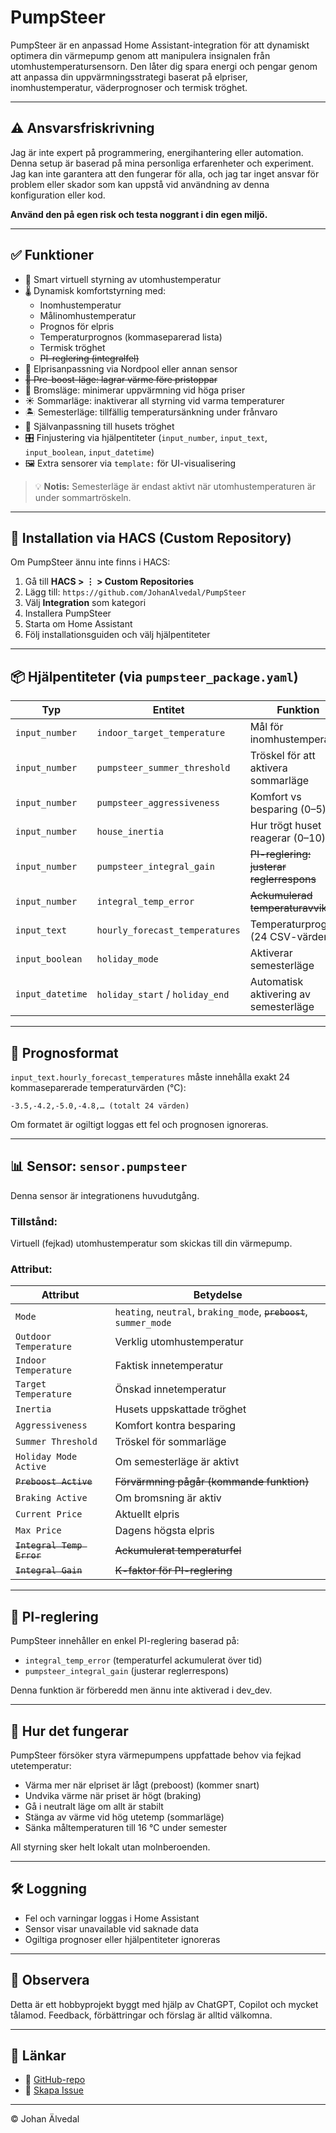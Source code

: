 # PumpSteer

PumpSteer är en anpassad Home Assistant-integration för att dynamiskt optimera din värmepump genom att manipulera insignalen från utomhustemperatursensorn. Den låter dig spara energi och pengar genom att anpassa din uppvärmningsstrategi baserat på elpriser, inomhustemperatur, väderprognoser och termisk tröghet.

---

## ⚠️ Ansvarsfriskrivning

Jag är inte expert på programmering, energihantering eller automation. Denna setup är baserad på mina personliga erfarenheter och experiment. Jag kan inte garantera att den fungerar för alla, och jag tar inget ansvar för problem eller skador som kan uppstå vid användning av denna konfiguration eller kod.

**Använd den på egen risk och testa noggrant i din egen miljö.**

---

## ✅ Funktioner

- 🔧 Smart virtuell styrning av utomhustemperatur
- 🌡️ Dynamisk komfortstyrning med:
  - Inomhustemperatur
  - Målinomhustemperatur
  - Prognos för elpris
  - Temperaturprognos (kommaseparerad lista)
  - Termisk tröghet
  - ~~PI-reglering (integralfel)~~
- 💸 Elprisanpassning via Nordpool eller annan sensor
- ~~🚀 Pre-boost-läge: lagrar värme före pristoppar~~
- 🧊 Bromsläge: minimerar uppvärmning vid höga priser
- ☀️ Sommarläge: inaktiverar all styrning vid varma temperaturer
- 🏝️ Semesterläge: tillfällig temperatursänkning under frånvaro
- 🧠 Självanpassning till husets tröghet
- 🎛️ Finjustering via hjälpentiteter (`input_number`, `input_text`, `input_boolean`, `input_datetime`)
- 🖼️ Extra sensorer via `template:` för UI-visualisering

> 💡 **Notis:** Semesterläge är endast aktivt när utomhustemperaturen är under sommartröskeln.

---

## 🔧 Installation via HACS (Custom Repository)

Om PumpSteer ännu inte finns i HACS:

1. Gå till **HACS > ⋮ > Custom Repositories**
2. Lägg till: `https://github.com/JohanAlvedal/PumpSteer`
3. Välj **Integration** som kategori
4. Installera PumpSteer
5. Starta om Home Assistant
6. Följ installationsguiden och välj hjälpentiteter

---

## 📦 Hjälpentiteter (via `pumpsteer_package.yaml`)

| Typ            | Entitet                         | Funktion                                           |
|----------------|----------------------------------|----------------------------------------------------|
| `input_number` | `indoor_target_temperature`      | Mål för inomhustemperatur                         |
| `input_number` | `pumpsteer_summer_threshold`     | Tröskel för att aktivera sommarläge               |
| `input_number` | `pumpsteer_aggressiveness`       | Komfort vs besparing (0–5)                        |
| `input_number` | `house_inertia`                  | Hur trögt huset reagerar (0–10)                   |
| `input_number` | `pumpsteer_integral_gain`        | ~~PI-reglering: justerar reglerrespons~~          |
| `input_number` | `integral_temp_error`            | ~~Ackumulerad temperaturavvikelse~~               |
| `input_text`   | `hourly_forecast_temperatures`   | Temperaturprognos (24 CSV-värden)                 |
| `input_boolean`| `holiday_mode`                   | Aktiverar semesterläge                            |
| `input_datetime`| `holiday_start` / `holiday_end` | Automatisk aktivering av semesterläge             |

---

## 🧪 Prognosformat

`input_text.hourly_forecast_temperatures` måste innehålla exakt 24 kommaseparerade temperaturvärden (°C):

```
-3.5,-4.2,-5.0,-4.8,… (totalt 24 värden)
```

Om formatet är ogiltigt loggas ett fel och prognosen ignoreras.

---

## 📊 Sensor: `sensor.pumpsteer`

Denna sensor är integrationens huvudutgång.

### Tillstånd:

Virtuell (fejkad) utomhustemperatur som skickas till din värmepump.

### Attribut:

| Attribut              | Betydelse                                               |
|------------------------|----------------------------------------------------------|
| `Mode`                | `heating`, `neutral`, `braking_mode`, ~~`preboost`~~, `summer_mode` |
| `Outdoor Temperature` | Verklig utomhustemperatur                               |
| `Indoor Temperature`  | Faktisk innetemperatur                                  |
| `Target Temperature`  | Önskad innetemperatur                                   |
| `Inertia`             | Husets uppskattade tröghet                              |
| `Aggressiveness`      | Komfort kontra besparing                                |
| `Summer Threshold`    | Tröskel för sommarläge                                  |
| `Holiday Mode Active` | Om semesterläge är aktivt                               |
| ~~`Preboost Active`~~ | ~~Förvärmning pågår (kommande funktion)~~               |
| `Braking Active`      | Om bromsning är aktiv                                   |
| `Current Price`       | Aktuellt elpris                                          |
| `Max Price`           | Dagens högsta elpris                                     |
| ~~`Integral Temp Error`~~ | ~~Ackumulerat temperaturfel~~                         |
| ~~`Integral Gain`~~   | ~~K-faktor för PI-reglering~~                            |

---

## 🤖 PI-reglering

PumpSteer innehåller en enkel PI-reglering baserad på:
- `integral_temp_error` (temperaturfel ackumulerat över tid)
- `pumpsteer_integral_gain` (justerar reglerrespons)

Denna funktion är förberedd men ännu inte aktiverad i dev_dev.

---

## 🧠 Hur det fungerar

PumpSteer försöker styra värmepumpens uppfattade behov via fejkad utetemperatur:
- Värma mer när elpriset är lågt (preboost) (kommer snart)
- Undvika värme när priset är högt (braking)
- Gå i neutralt läge om allt är stabilt
- Stänga av värme vid hög utetemp (sommarläge)
- Sänka måltemperaturen till 16 °C under semester

All styrning sker helt lokalt utan molnberoenden.

---

## 🛠️ Loggning

- Fel och varningar loggas i Home Assistant
- Sensor visar unavailable vid saknade data
- Ogiltiga prognoser eller hjälpentiteter ignoreras

---

## 🧪 Observera

Detta är ett hobbyprojekt byggt med hjälp av ChatGPT, Copilot och mycket tålamod. Feedback, förbättringar och förslag är alltid välkomna.

---

## 🔗 Länkar

- 🔗 [GitHub-repo](https://github.com/JohanAlvedal/PumpSteer)
- 🐞 [Skapa Issue](https://github.com/JohanAlvedal/PumpSteer/issues)

---

© Johan Älvedal
